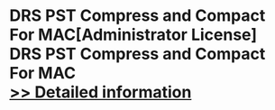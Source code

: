 # DRS PST Compress and Compact For MAC[Administrator License]<br />DRS PST Compress and Compact For MAC<br />[>> Detailed information](https://secure.shareit.com/shareit/product.html?productid=301005005&affiliateid=200057808)